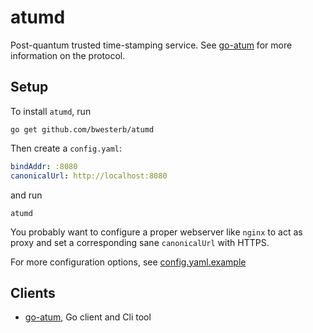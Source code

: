 atumd
=====

Post-quantum trusted time-stamping service.
See [go-atum](https://github.com/bwesterb/go-atum) for more information
on the protocol.

Setup
-----
To install `atumd`, run

```
go get github.com/bwesterb/atumd
```

Then create a `config.yaml`:

```yaml
bindAddr: :8080
canonicalUrl: http://localhost:8080
```

and run

```
atumd
````

You probably want to configure a proper webserver like `nginx` to act
as proxy and set a corresponding sane `canonicalUrl` with HTTPS.

For more configuration options, see [config.yaml.example](config.yaml.example)

Clients
-------

 - [go-atum](https://github.com/bwesterb/go-atum),
      Go client and Cli tool
